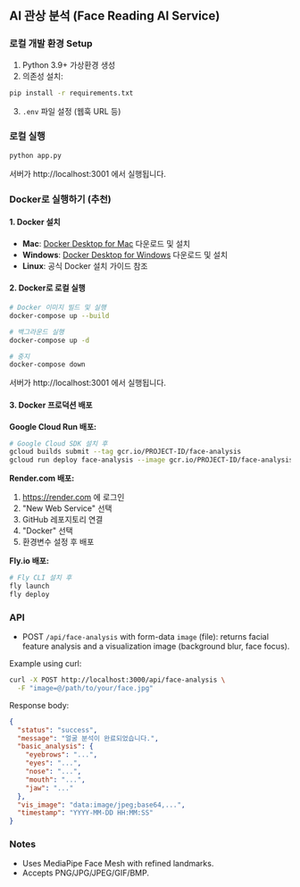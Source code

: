 ## AI 관상 분석 (Face Reading AI Service)

### 로컬 개발 환경 Setup
1. Python 3.9+ 가상환경 생성
2. 의존성 설치:

```bash
pip install -r requirements.txt
```

3. `.env` 파일 설정 (웹훅 URL 등)

### 로컬 실행

```bash
python app.py
```

서버가 http://localhost:3001 에서 실행됩니다.

### Docker로 실행하기 (추천)

#### 1. Docker 설치
- **Mac**: [Docker Desktop for Mac](https://www.docker.com/products/docker-desktop) 다운로드 및 설치
- **Windows**: [Docker Desktop for Windows](https://www.docker.com/products/docker-desktop) 다운로드 및 설치
- **Linux**: 공식 Docker 설치 가이드 참조

#### 2. Docker로 로컬 실행
```bash
# Docker 이미지 빌드 및 실행
docker-compose up --build

# 백그라운드 실행
docker-compose up -d

# 중지
docker-compose down
```

서버가 http://localhost:3001 에서 실행됩니다.

#### 3. Docker 프로덕션 배포

**Google Cloud Run 배포:**
```bash
# Google Cloud SDK 설치 후
gcloud builds submit --tag gcr.io/PROJECT-ID/face-analysis
gcloud run deploy face-analysis --image gcr.io/PROJECT-ID/face-analysis --platform managed --region asia-northeast3 --allow-unauthenticated
```

**Render.com 배포:**
1. https://render.com 에 로그인
2. "New Web Service" 선택
3. GitHub 레포지토리 연결
4. "Docker" 선택
5. 환경변수 설정 후 배포

**Fly.io 배포:**
```bash
# Fly CLI 설치 후
fly launch
fly deploy
```

### API
- POST `/api/face-analysis` with form-data `image` (file): returns facial feature analysis and a visualization image (background blur, face focus).

Example using curl:

```bash
curl -X POST http://localhost:3000/api/face-analysis \
  -F "image=@/path/to/your/face.jpg"
```

Response body:

```json
{
  "status": "success",
  "message": "얼굴 분석이 완료되었습니다.",
  "basic_analysis": {
    "eyebrows": "...",
    "eyes": "...",
    "nose": "...",
    "mouth": "...",
    "jaw": "..."
  },
  "vis_image": "data:image/jpeg;base64,...",
  "timestamp": "YYYY-MM-DD HH:MM:SS"
}
```

### Notes
- Uses MediaPipe Face Mesh with refined landmarks.
- Accepts PNG/JPG/JPEG/GIF/BMP.


